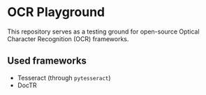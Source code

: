 # OCR Playground

This repository serves as a testing ground for open-source Optical Character Recognition (OCR) frameworks.

## Used frameworks
- Tesseract (through `pytesseract`)
- DocTR

